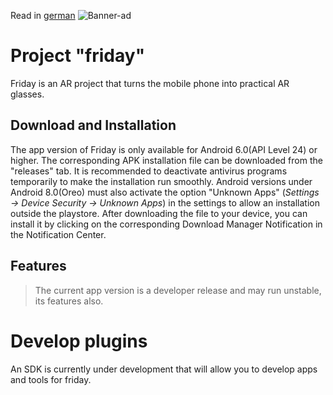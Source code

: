 Read in [german](README.md) 
<img src="https://lh3.googleusercontent.com/ZDoAWCWDlQGceGMVhkMzvkR1QieRteEHd5j61c-W3y6XNXPU6TbWHLFZlH0Rd6ijNHAdIprVs2KmzI2DqE2pruk24M_bbw0ymKCUaoiUlWjuUVF30pmzuYdBQap5nmIWGmRnS3Y3=w2400" alt="Banner-ad" />
# Project "friday"
Friday is an AR project that turns the mobile phone into practical AR glasses. 

## Download and Installation
The app version of Friday is only available for Android 6.0(API Level 24) or higher. The corresponding APK installation file can be downloaded from the "releases" tab. It is recommended to deactivate antivirus programs temporarily to make the installation run smoothly. Android versions under Android 8.0(Oreo) must also activate the option "Unknown Apps" (_Settings -> Device Security -> Unknown Apps_) in the settings to allow an installation outside the playstore. After downloading the file to your device, you can install it by clicking on the corresponding Download Manager Notification in the Notification Center. 

## Features
 > The current app version is a developer release and may run unstable, its features also. 

# Develop plugins
An SDK is currently under development that will allow you to develop apps and tools for friday.
